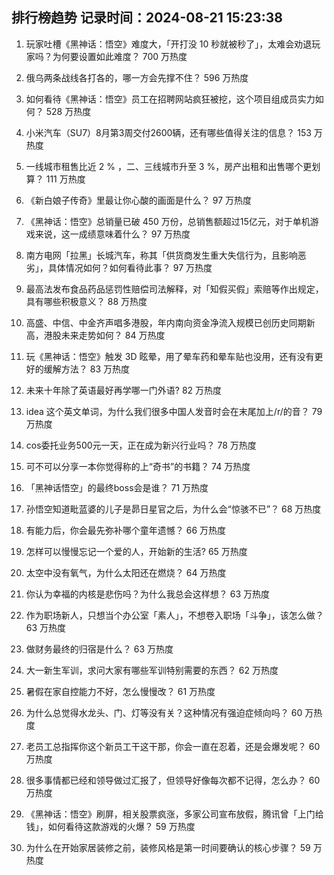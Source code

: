 
## 排行榜趋势 记录时间：2024-08-21 15:23:38
  
  1. 玩家吐槽《黑神话：悟空》难度大，「开打没 10 秒就被秒了」，太难会劝退玩家吗？为何要设置如此难度？ 700 万热度
    
  2. 俄乌两条战线各打各的，哪一方会先撑不住？ 596 万热度
    
  3. 如何看待《黑神话：悟空》员工在招聘网站疯狂被挖，这个项目组成员实力如何？ 528 万热度
    
  4. 小米汽车（SU7）8月第3周交付2600辆，还有哪些值得关注的信息？ 153 万热度
    
  5. 一线城市租售比近 2 % ，二、三线城市升至 3 %，房产出租和出售哪个更划算？ 111 万热度
    
  6. 《新白娘子传奇》里最让你心酸的画面是什么？ 97 万热度
    
  7. 《黑神话：悟空》总销量已破 450 万份，总销售额超过15亿元，对于单机游戏来说，这一成绩意味着什么？ 97 万热度
    
  8. 南方电网「拉黑」长城汽车，称其「供货商发生重大失信行为，且影响恶劣」，具体情况如何？如何看待此事？ 97 万热度
    
  9. 最高法发布食品药品惩罚性赔偿司法解释，对「知假买假」索赔等作出规定，具有哪些积极意义？ 88 万热度
    
  10. 高盛、中信、中金齐声唱多港股，年内南向资金净流入规模已创历史同期新高，港股未来走势如何？ 84 万热度
    
  11. 玩《黑神话：悟空》触发 3D 眩晕，用了晕车药和晕车贴也没用，还有没有更好的缓解方法？ 83 万热度
    
  12. 未来十年除了英语最好再学哪一门外语? 82 万热度
    
  13. idea 这个英文单词，为什么我们很多中国人发音时会在末尾加上/r/的音？ 79 万热度
    
  14. cos委托业务500元一天，正在成为新兴行业吗？ 78 万热度
    
  15. 可不可以分享一本你觉得称的上“奇书”的书籍？ 74 万热度
    
  16. 「黑神话悟空」的最终boss会是谁？ 71 万热度
    
  17. 孙悟空知道毗蓝婆的儿子是昴日星官之后，为什么会“惊骇不已”？ 68 万热度
    
  18. 有能力后，你会最先弥补哪个童年遗憾？ 66 万热度
    
  19. 怎样可以慢慢忘记一个爱的人，开始新的生活? 65 万热度
    
  20. 太空中没有氧气，为什么太阳还在燃烧？ 64 万热度
    
  21. 你认为幸福的内核是悲伤吗？为什么我总会这样想？ 63 万热度
    
  22. 作为职场新人，只想当个办公室「素人」，不想卷入职场「斗争」，该怎么做？ 63 万热度
    
  23. 做财务最终的归宿是什么？ 63 万热度
    
  24. 大一新生军训，求问大家有哪些军训特别需要的东西？ 62 万热度
    
  25. 暑假在家自控能力不好，怎么慢慢改？ 61 万热度
    
  26. 为什么总觉得水龙头、门、灯等没有关？这种情况有强迫症倾向吗？ 60 万热度
    
  27. 老员工总指挥你这个新员工干这干那，你会一直在忍着，还是会爆发呢？ 60 万热度
    
  28. 很多事情都已经和领导做过汇报了，但领导好像每次都不记得，怎么办？ 60 万热度
    
  29. 《黑神话：悟空》刷屏，相关股票疯涨，多家公司宣布放假，腾讯曾「上门给钱」，如何看待这款游戏的火爆？ 59 万热度
    
  30. 为什么在开始家居装修之前，装修风格是第一时间要确认的核心步骤？ 59 万热度
    